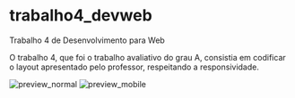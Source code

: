 # trabalho4_devweb
Trabalho 4 de Desenvolvimento para Web

O trabalho 4, que foi o trabalho avaliativo do grau A, consistia em codificar o layout apresentado pelo professor, respeitando a responsividade.

![preview_normal](https://github.com/user-attachments/assets/3f8fa729-2c42-4a80-bd87-3b2bb6cc5339)
![preview_mobile](https://github.com/user-attachments/assets/fab39425-d2cb-4397-8f7a-95e37ecc1e8e)
